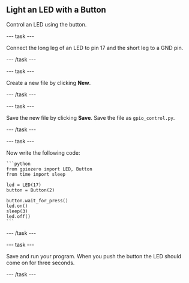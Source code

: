 ## Light an LED with a Button

Control an LED using the button.

--- task ---

Connect the long leg of an LED to pin 17 and the short leg to a GND pin.

--- /task ---

--- task ---

Create a new file by clicking **New**.

--- /task ---

--- task ---

Save the new file by clicking **Save**. Save the file as `gpio_control.py`.

--- /task ---

--- task ---

Now write the following code:

    ```python
    from gpiozero import LED, Button
    from time import sleep

    led = LED(17)
    button = Button(2)

    button.wait_for_press()
    led.on()
    sleep(3)
    led.off()
    ```

--- /task ---

--- task ---

Save and run your program. When you push the button the LED should come on for three seconds.

--- /task ---




